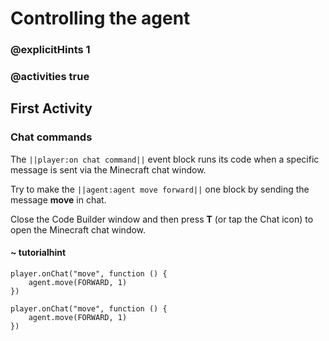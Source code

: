 # Controlling the agent

### @explicitHints 1

### @activities true

## First Activity

### Chat commands

The ``||player:on chat command||`` event block runs its code when a specific message is sent via the Minecraft chat window.

Try to make the ``||agent:agent move forward||`` one block by sending the message **move** in chat.

Close the Code Builder window and then press **T** (or tap the Chat icon) to open the Minecraft chat window.

#### ~ tutorialhint

```blocks
player.onChat("move", function () {
    agent.move(FORWARD, 1)
})
```

```template
player.onChat("move", function () {
    agent.move(FORWARD, 1)
})
```
